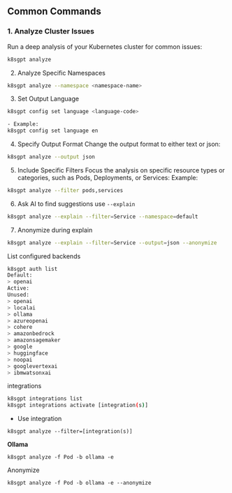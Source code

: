 ## Common Commands
### 1. Analyze Cluster Issues
Run a deep analysis of your Kubernetes cluster for common issues:
```bash
k8sgpt analyze
```
2. Analyze Specific Namespaces
```bash
k8sgpt analyze --namespace <namespace-name>
```

3. Set Output Language
```bash
k8sgpt config set language <language-code>

- Example:
k8sgpt config set language en
```
4. Specify Output Format
Change the output format to either text or json:

```bash
k8sgpt analyze --output json
```
5. Include Specific Filters
Focus the analysis on specific resource types or categories, such as Pods, Deployments, or Services:
Example:
```bash
k8sgpt analyze --filter pods,services
```
6. Ask AI to find suggestions
use `--explain`
```bash
k8sgpt analyze --explain --filter=Service --namespace=default
```
7. Anonymize during explain
```bash
k8sgpt analyze --explain --filter=Service --output=json --anonymize
```

List configured backends
```bash
k8sgpt auth list
Default:
> openai
Active:
Unused:
> openai
> localai
> ollama
> azureopenai
> cohere
> amazonbedrock
> amazonsagemaker
> google
> huggingface
> noopai
> googlevertexai
> ibmwatsonxai
```

integrations
```bash
k8sgpt integrations list
k8sgpt integrations activate [integration(s)]
```
- Use integration
```
k8sgpt analyze --filter=[integration(s)]
```
**Ollama**
```
k8sgpt analyze -f Pod -b ollama -e
```
Anonymize 
```
k8sgpt analyze -f Pod -b ollama -e --anonymize
```
